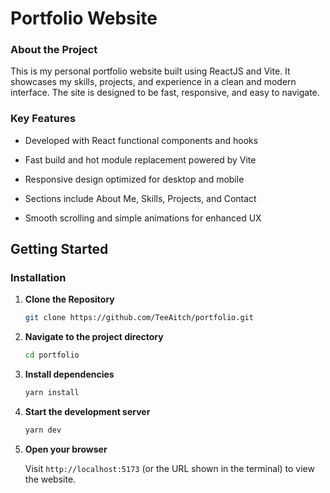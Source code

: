# Portfolio Website

### About the Project

This is my personal portfolio website built using ReactJS and Vite. It showcases my skills, projects, and experience in a clean and modern interface. The site is designed to be fast, responsive, and easy to navigate.

### Key Features

* Developed with React functional components and hooks

* Fast build and hot module replacement powered by Vite

* Responsive design optimized for desktop and mobile

* Sections include About Me, Skills, Projects, and Contact

* Smooth scrolling and simple animations for enhanced UX

## Getting Started

### Installation

1. **Clone the Repository**

    ```bash
    git clone https://github.com/TeeAitch/portfolio.git
    ```

2. **Navigate to the project directory**

    ```bash
    cd portfolio
    ```

3. **Install dependencies**

    ```bash
    yarn install
    ```

4. **Start the development server**

    ```bash
    yarn dev
    ```

5. **Open your browser**

    Visit `http://localhost:5173` (or the URL shown in the terminal) to view the website.


      